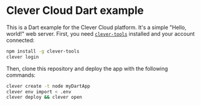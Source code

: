 # Clever Cloud Dart example

This is a Dart example for the Clever Cloud platform. It's a simple "Hello, world!" web server. First, you need [`clever-tools`](https://github.com/CleverCloud/clever-tools) installed and your account connected:

```bash
npm install -g clever-tools
clever login
```

Then, clone this repository and deploy the app with the following commands:

```bash
clever create -t node myDartApp
clever env import < .env
clever deploy && clever open
```
